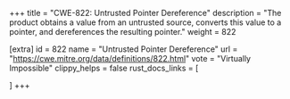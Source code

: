 +++
title = "CWE-822: Untrusted Pointer Dereference"
description	= "The product obtains a value from an untrusted source, converts this value to a pointer, and dereferences the resulting pointer."
weight = 822

[extra]
id = 822
name = "Untrusted Pointer Dereference"
url = "https://cwe.mitre.org/data/definitions/822.html"
vote = "Virtually Impossible"
clippy_helps = false
rust_docs_links = [
	
]
+++


